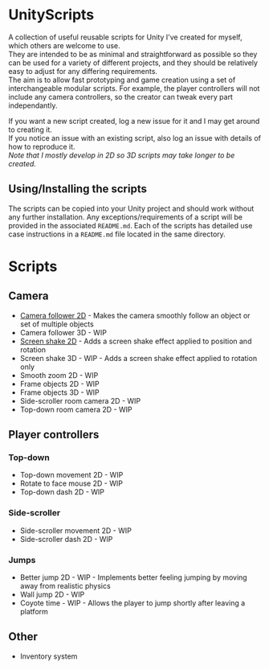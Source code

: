 # UnityScripts
A collection of useful reusable scripts for Unity I've created for myself, which others are welcome to use.  
They are intended to be as minimal and straightforward as possible so they can be used for a variety of different projects, and they should be relatively easy to adjust for any differing requirements.  
The aim is to allow fast prototyping and game creation using a set of interchangeable modular scripts. For example, the player controllers will not include any camera controllers, so the creator can tweak every part independantly.  

If you want a new script created, log a new issue for it and I may get around to creating it.  
If you notice an issue with an existing script, also log an issue with details of how to reproduce it.  
*Note that I mostly develop in 2D so 3D scripts may take longer to be created.*

## Using/Installing the scripts
The scripts can be copied into your Unity project and should work without any further installation. Any exceptions/requirements of a script will be provided in the associated `README.md`.
Each of the scripts has detailed use case instructions in a `README.md` file located in the same directory.

# Scripts

## Camera
 - [Camera follower 2D](/CameraFollow2D) - Makes the camera smoothly follow an object or set of multiple objects
 - Camera follower 3D - WIP
 - [Screen shake 2D](/Screenshake2D) - Adds a screen shake effect applied to position and rotation
 - Screen shake 3D - WIP - Adds a screen shake effect applied to rotation only
 - Smooth zoom 2D - WIP
 - Frame objects 2D - WIP
 - Frame objects 3D - WIP
 - Side-scroller room camera 2D - WIP
 - Top-down room camera 2D - WIP

## Player controllers
### Top-down
 - Top-down movement 2D - WIP
 - Rotate to face mouse 2D - WIP
 - Top-down dash 2D - WIP
### Side-scroller
 - Side-scroller movement 2D - WIP
 - Side-scroller dash 2D - WIP
### Jumps
 - Better jump 2D - WIP - Implements better feeling jumping by moving away from realistic physics
 - Wall jump 2D - WIP
 - Coyote time - WIP - Allows the player to jump shortly after leaving a platform

## Other
 - Inventory system
